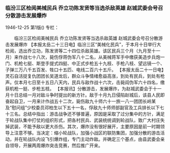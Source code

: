### 临汾三区检阅美械民兵  乔立功陈发贤等当选杀敌英雄  赵城武委会号召分散游击发展爆炸

1946-12-25
第1版()
专栏：

　　临汾三区检阅美械民兵
    乔立功陈发贤等当选杀敌英雄
    赵城武委会号召分散游击发展爆炸
    【本报太岳二十三日电】临汾三区“美械化民兵”，于本月十日举行大检阅，选出乔立功，陈发贤等二十四位杀敌英雄。该区民兵三个月（九月至十一月）来作战七十八次，毙伤俘蒋伪军八十二名，从美械蒋军手中缴获美造步兵炮一门、机枪七挺、斯登手提式四挺、中正式步枪五十九枝、手枪八枝、望远镜一个、子弹三万八千五百发、牲口十五匹、电线二百六十五斤。
    【本报太岳二十一日电】灵石自活捉复仇团团长吴道龙后，群众斗争情绪愈益高涨，到处有民兵，到处有枪声。仅本月七日至十五日八天内，民兵与敌作战十六次，击毙阎伪军六十四名，缴获机枪一挺、步枪五枝。
    【本报讯】分散游击，发展爆炸，为赵城武委会于十一月十日总结一月对敌斗争时提出的新方针。敌于十月九日侵陷赵城后，该县人民即奋起自卫，一月来计作战五十二次，毙伤敌九十师六十一旅一八一团团长岭某及“慰问组”少校委员邓柏生以下五十一名，俘敌九十师师部副官及工兵排长以下七十三名。总结中指出：游击战争还不够普遍，原因是采取了过分集中的方针，满足于轮战队集中打仗的组织形式，把各村民兵、武装统统调到轮战队，致广大村庄失掉武装，不能予敌以更大杀伤。其次，爆炸没有很好展开，主要原因是前一时期领导上注意不够。当决定：缩小轮战队，加强小战区的联防集团，加强分散的游击活动，并在轮战队内设飞引爆炸组，专门主动炸敌。并确定三个基点，由县武委会亲自领导，开展两周爆炸突击竞赛，然后推广开来。
